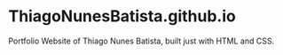 # ThiagoNunesBatista.github.io
Portfolio Website of Thiago Nunes Batista, built just with HTML and CSS.
